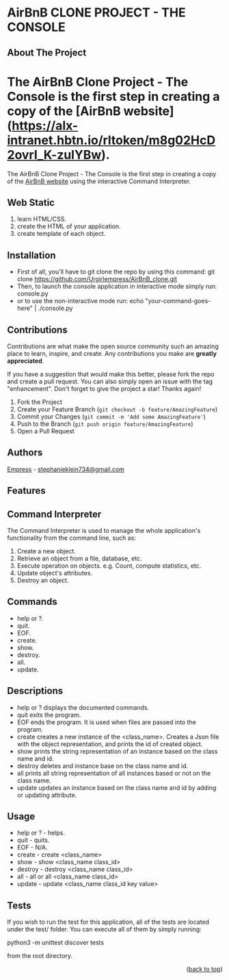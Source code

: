 # AirBnB CLONE PROJECT - THE CONSOLE


<!-- PROJECT SHIELDS -->
<!--
*** I'm using markdown "reference style" links for readability.
*** Reference links are enclosed in brackets [ ] instead of parentheses ( ).
*** See the bottom of this document for the declaration of the reference variables
*** for contributors-url, forks-url, etc. This is an optional, concise syntax you may use.
*** https://www.markdownguide.org/basic-syntax/#reference-style-links
-->



<!-- ABOUT THE PROJECT -->
## About The Project

The AirBnB Clone Project - The Console is the first step in creating a copy of the [AirBnB website]
(https://alx-intranet.hbtn.io/rltoken/m8g02HcD2ovrl_K-zulYBw).
=======
The AirBnB Clone Project - The Console is the first step in creating a copy of the [AirBnB website](https://alx-intranet.hbtn.io/rltoken/m8g02HcD2ovrl_K-zulYBw/) using the interactive Command Interpreter.



<!-- WEB STATIC -->
## Web Static

1. learn HTML/CSS.
2. create the HTML of your application.
3. create template of each object.

<!-- INSTALLATION -->
## Installation

* First of all, you'll have to git clone the repo by using this command: git clone https://github.com/Urgirlempress/AirBnB_clone.git
* Then, to launch the console application in interactive mode simply run: console.py
* or to use the non-interactive mode run: echo "your-command-goes-here" | ./console.py



<!-- CONTRIBUTIONS -->
## Contributions

Contributions are what make the open source community such an amazing place to learn, inspire, and create. Any contributions you make are **greatly appreciated**.

If you have a suggestion that would make this better, please fork the repo and create a pull request. You can also simply open an issue with the tag "enhancement".
Don't forget to give the project a star! Thanks again!

1. Fork the Project
2. Create your Feature Branch (`git checkout -b feature/AmazingFeature`)
3. Commit your Changes (`git commit -m 'Add some AmazingFeature'`)
4. Push to the Branch (`git push origin feature/AmazingFeature`)
5. Open a Pull Request


<!-- AUTHORS -->
## Authors

[Empress](https://twitter.com/Emp_Ress) - stephanieklein734@gmail.com


<!-- FEATURES -->
## Features

## Command Interpreter

The Command Interpreter is used to manage the whole application's functionality from the command line, such as:

1. Create a new object.
2. Retrieve an object from a file, database, etc.
3. Execute operation on objects. e.g. Count, compute statistics, etc.
4. Update object's attributes.
5. Destroy an object.


<!-- COMMANDS -->
## Commands

* help or ?.
* quit.
* EOF.
* create.
* show.
* destroy.
* all.
* update.

<!-- DESCRIPTIONS -->
## Descriptions

* help or ? displays the documented commands.
* quit exits the program.
* EOF ends the program. It is used when files are passed into the program.
* create creates a new instance of the <class_name>. Creates a Json file with the object representation, and prints the id of created object.
* show prints the string representation of an instance based on the class name and id.
* destroy deletes and instance base on the class name and id.
* all prints all string representation of all instances based or not on the class name.
* update updates an instance based on the class name and id by adding or updating attribute.

<!-- USAGE -->
## Usage

* help or ? - helps.
* quit - quits.
* EOF - N/A.
* create - create <class_name>
* show - show <class_name class_id>
* destroy - destroy <class_name class_id>
* all - all or all <class_name class_id>
* update - update <class_name class_id key value>

<!-- TESTS -->
## Tests

If you wish to run the test for this application, all of the tests are located under the test/ folder. You can execute all of them by simply running:

python3 -m unittest discover tests

from the root directory.

<p align="right">(<a href="#readme-top">back to top</a>)</p>
